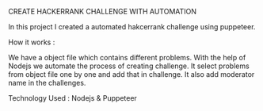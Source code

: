 CREATE HACKERRANK CHALLENGE WITH AUTOMATION

In this project I created a automated hakcerrank challenge using puppeteer.

How it works :

We have a object file which contains different problems.
With the help of Nodejs we automate the process of creating challenge.
It select problems from object file one by one and add that in challenge.
It also add moderator name in the challenges.

Technology Used : Nodejs & Puppeteer
